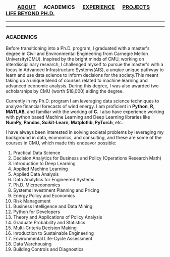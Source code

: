 ### &emsp;&emsp; [ABOUT](./index.md)  &emsp; ACADEMICS &emsp; [EXPERIENCE](./profexp.md) &emsp; [PROJECTS](./projects) &emsp; [LIFE BEYOND PH.D.](./extraCurricular.md)

-------  

------- 
### ACADEMICS
Before transitioning into a Ph.D. program, I graduated with a master's degree in Civil and Environmental Engineering from Carnegie Mellon University(CMU). Inspired by the bright minds of CMU, working on interdisciplinary research, I challenged myself to pursue the master's with a focus in Advanced Infrastructure Systems(AIS), a unqiue unique pathway to learn and use data science to inform decisions for the society.This meant taking up a unique blend of courses related to machine learning and advanced economic analysis. During this degree, I was also awarded two scholarships by CMU (worth $18,000) aiding the degree. 

Currently in my Ph.D. program I am leveraging data science techniques to analyze financial forecasts of wind energy. I am proficient in **Python**, **R**, **MATLAB**, and familiar with the working of **C**. I also have experience working with python based Machine Learning and Deep Learning libraries  like **NumPy, Pandas, Scikit-Learn, Matplotlib, PyTorch**, etc.

I have always been interested in solving societal problems by leveraging my background in data, economics, and consulting, and these are some of the courses in CMU, which made this endeavor possible:


1. Practical Data Science
2. Decision Analytics for Business and Policy (Operations Research Math)
3. Introduction to Deep Learning
4. Applied Machine Learning
5. Applied Data Analysis
6. Data Analytics for Engineered Systems
7. Ph.D. Microeconomics
8. Systems Investment Planning and Pricing
9. Energy Policy and Economics
10. Risk Management
11. Business Intelligence and Data Mining
12. Python for Developers
13. Theory and Applications of Policy Analysis
14. Graduate Probability and Statistics
15. Multi-Criteria Decision Making
16. Inroduction to Sustainable Engineering
17. Environmental Life-Cycle Assessment
18. Data Warehousing
19. Building Controls and Diagnostics

